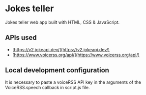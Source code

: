 # Jokes teller
Jokes teller web app built with HTML, CSS & JavaScript.

## APIs used
- [https://v2.jokeapi.dev/](https://v2.jokeapi.dev/)
- [https://www.voicerss.org/api/](https://www.voicerss.org/api/)

## Local development configuration
It is necessary to paste a voiceRSS API key in the arguments of the VoiceRSS.speech callback in script.js file.